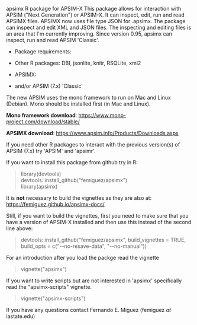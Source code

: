 apsimx
R package for APSIM-X
This package allows for interaction with APSIM ("Next Generation") or
APSIM-X. It can inspect, edit, run and read APSIMX files. APSIMX now
uses file type JSON for .apsimx. The
package can inspect and edit XML and JSON files. The inspecting and
editing files is an area that I'm currently improving. Since
version 0.95, apsimx can inspect, run and read APSIM 'Classic'.

* Package requirements:

* Other R packages: DBI, jsonlite, knitr, RSQLite, xml2

* APSIMX:

* and/or APSIM (7.x) 'Classic'

The new APSIM uses the mono framework to run on Mac and Linux
(Debian). Mono should be installed first (in Mac and Linux).

**Mono framework download**:
https://www.mono-project.com/download/stable/

**APSIMX download**:
https://www.apsim.info/Products/Downloads.aspx

If you need other R packages to interact with the previous version(s) of
APSIM (7.x) try 'APSIM' and 'apsimr'.

If you want to install this package from github try in R:

> library(devtools) \
> devtools::install_github("femiguez/apsimx") \
> library(apsimx)

It is **not** necessary to build the vignettes as they are also at:
https://femiguez.github.io/apsimx-docs/

Still, if you want to build the vignettes, first you need to make sure
that you have a version of APSIM-X installed and then use this instead
of the second line above:

> devtools::install_github("femiguez/apsimx", build_vignettes = TRUE,
> build_opts = c("--no-resave-data", "--no-manual")) 

For an introduction after you load the packge read the vignette

> vignette("apsimx")

If you want to write scripts but are not interested in 'apsimx'
specifically read the "apsimx-scripts" vignette.

> vignette("apsimx-scripts")

If you have any questions contact Fernando E. Miguez (femiguez *at* iastate.edu)
